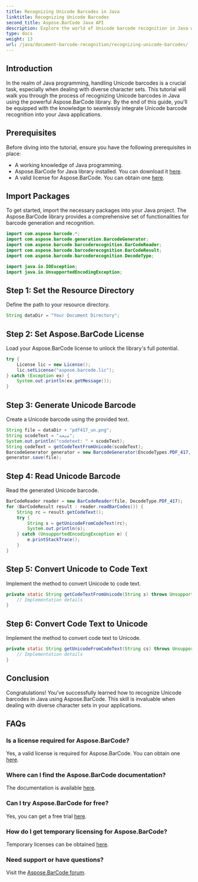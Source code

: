 ```yaml
---
title: Recognizing Unicode Barcodes in Java
linktitle: Recognizing Unicode Barcodes
second_title: Aspose.BarCode Java API
description: Explore the world of Unicode barcode recognition in Java with Aspose.BarCode. Follow our step-by-step guide to seamlessly integrate diverse character sets into your applications.
type: docs
weight: 13
url: /java/document-barcode-recognition/recognizing-unicode-barcodes/
---
```


## Introduction

In the realm of Java programming, handling Unicode barcodes is a crucial task, especially when dealing with diverse character sets. This tutorial will walk you through the process of recognizing Unicode barcodes in Java using the powerful Aspose.BarCode library. By the end of this guide, you'll be equipped with the knowledge to seamlessly integrate Unicode barcode recognition into your Java applications.

## Prerequisites

Before diving into the tutorial, ensure you have the following prerequisites in place:

- A working knowledge of Java programming.
- Aspose.BarCode for Java library installed. You can download it [here](https://releases.aspose.com/barcode/java/).
- A valid license for Aspose.BarCode. You can obtain one [here](https://purchase.aspose.com/buy).

## Import Packages

To get started, import the necessary packages into your Java project. The Aspose.BarCode library provides a comprehensive set of functionalities for barcode generation and recognition.

```java
import com.aspose.barcode.*;
import com.aspose.barcode.generation.BarcodeGenerator;
import com.aspose.barcode.barcoderecognition.BarCodeReader;
import com.aspose.barcode.barcoderecognition.BarCodeResult;
import com.aspose.barcode.barcoderecognition.DecodeType;

import java.io.IOException;
import java.io.UnsupportedEncodingException;
```

## Step 1: Set the Resource Directory

Define the path to your resource directory.

```java
String dataDir = "Your Document Directory";
```

## Step 2: Set Aspose.BarCode License

Load your Aspose.BarCode license to unlock the library's full potential.

```java
try {
    License lic = new License();
    lic.setLicense("aspose.barcode.lic");
} catch (Exception ex) {
    System.out.println(ex.getMessage());
}
```

## Step 3: Generate Unicode Barcode

Create a Unicode barcode using the provided text.

```java
String file = dataDir + "pdf417_un.png";
String scodeText = "منحة";
System.out.println("codetext: " + scodeText);
String codeText = getCodeTextFromUnicode(scodeText);
BarcodeGenerator generator = new BarcodeGenerator(EncodeTypes.PDF_417, codeText);
generator.save(file);
```

## Step 4: Read Unicode Barcode

Read the generated Unicode barcode.

```java
BarCodeReader reader = new BarCodeReader(file, DecodeType.PDF_417);
for (BarCodeResult result : reader.readBarCodes()) {
    String rc = result.getCodeText();
    try {
        String s = getUnicodeFromCodeText(rc);
        System.out.println(s);
    } catch (UnsupportedEncodingException e) {
        e.printStackTrace();
    }
}
```

## Step 5: Convert Unicode to Code Text

Implement the method to convert Unicode to code text.

```java
private static String getCodeTextFromUnicode(String s) throws UnsupportedEncodingException {
    // Implementation details
}

```

## Step 6: Convert Code Text to Unicode

Implement the method to convert code text to Unicode.

```java
private static String getUnicodeFromCodeText(String cs) throws UnsupportedEncodingException {
    // Implementation details
}
```

## Conclusion

Congratulations! You've successfully learned how to recognize Unicode barcodes in Java using Aspose.BarCode. This skill is invaluable when dealing with diverse character sets in your applications.

## FAQs

### Is a license required for Aspose.BarCode?
Yes, a valid license is required for Aspose.BarCode. You can obtain one [here](https://purchase.aspose.com/buy).

### Where can I find the Aspose.BarCode documentation?
The documentation is available [here](https://reference.aspose.com/barcode/java/).

### Can I try Aspose.BarCode for free?
Yes, you can get a free trial [here](https://releases.aspose.com/).

### How do I get temporary licensing for Aspose.BarCode?
Temporary licenses can be obtained [here](https://purchase.aspose.com/temporary-license/).

### Need support or have questions?
Visit the [Aspose.BarCode forum](https://forum.aspose.com/c/barcode/13).
